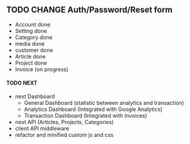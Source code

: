## TODO CHANGE Auth/Password/Reset form

- Account done
- Setting done
- Category done
- media done
- customer done
- Article done 
- Project done 
- Invoice (on progress)

#### TODO NEXT
- next Dashboard
    - General Dashboard (statistic between analytics and transaction)
    - Analytics Dashboard (Integrated with Google Analytics)
    - Transaction Dashboard (Integrated with Invoices)
- next API (Articles, Projects, Categories)
- client API middleware
- refactor and minified custom js and css
